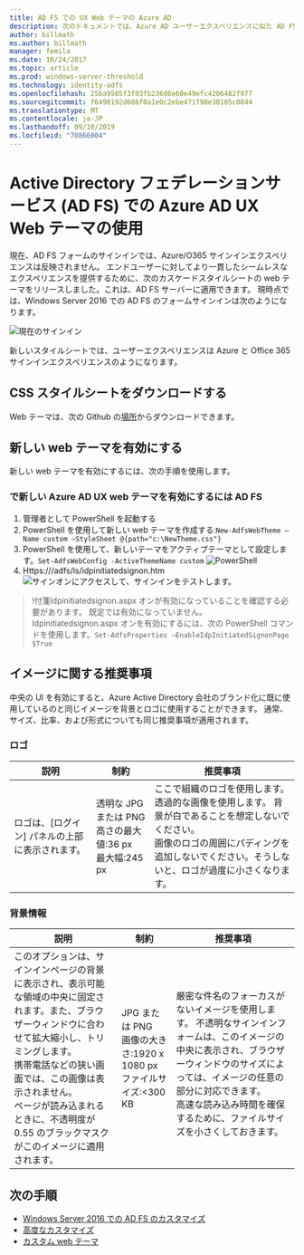 ```yaml
---
title: AD FS での UX Web テーマの Azure AD
description: 次のドキュメントでは、Azure AD ユーザーエクスペリエンスに似た AD FS フォームサインインを変更する方法について説明します。
author: billmath
ms.author: billmath
manager: femila
ms.date: 10/24/2017
ms.topic: article
ms.prod: windows-server-threshold
ms.technology: identity-adfs
ms.openlocfilehash: 25ba9505f3f93fb236d6e60e49efc4206482f977
ms.sourcegitcommit: f6490192d686f0a1e0c2ebe471f98e30105c0844
ms.translationtype: MT
ms.contentlocale: ja-JP
ms.lasthandoff: 09/10/2019
ms.locfileid: "70866004"
---
```

# <a name="using-an-azure-ad-ux-web-theme-in-active-directory-federation-services"></a>Active Directory フェデレーションサービス (AD FS) での Azure AD UX Web テーマの使用
現在、AD FS フォームのサインインでは、Azure/O365 サインインエクスペリエンスは反映されません。  エンドユーザーに対してより一貫したシームレスなエクスペリエンスを提供するために、次のカスケードスタイルシートの web テーマをリリースしました。これは、AD FS サーバーに適用できます。  現時点では、Windows Server 2016 での AD FS のフォームサインインは次のようになります。

![現在のサインイン](media/Azure-UX-Web-Theme-in-AD-FS/one.png)


新しいスタイルシートでは、ユーザーエクスペリエンスは Azure と Office 365 サインインエクスペリエンスのようになります。

## <a name="download-the-css-style-sheet"></a>CSS スタイルシートをダウンロードする
Web テーマは、次の Github の[場所](https://github.com/Microsoft/adfsWebCustomization/tree/master/centeredUi)からダウンロードできます。


## <a name="enabling-the-new-web-theme"></a>新しい web テーマを有効にする
新しい web テーマを有効にするには、次の手順を使用します。

### <a name="to-enable-the-new-azure-ad-ux-web-theme-in-ad-fs"></a>で新しい Azure AD UX web テーマを有効にするには AD FS
1. 管理者として PowerShell を起動する
2. PowerShell を使用して新しい web テーマを作成する:`New-AdfsWebTheme –Name custom –StyleSheet @{path="c:\NewTheme.css"}`
3. PowerShell を使用して、新しいテーマをアクティブテーマとして設定します。`Set-AdfsWebConfig -ActiveThemeName custom`
   ![PowerShell](media/Azure-UX-Web-Theme-in-AD-FS/two.png)
4. Https://<AD FS name.domain>/adfs/ls/idpinitiatedsignon.htm ![サインオンにアクセスして、サインインをテストします。](media/Azure-UX-Web-Theme-in-AD-FS/three.png)

> !付箋Idpinitiatedsignon.aspx オンが有効になっていることを確認する必要があります。  既定では有効になっていません。  Idpinitiatedsignon.aspx オンを有効にするには、次の PowerShell コマンドを使用します。`Set-AdfsProperties –EnableIdpInitiatedSignonPage $True`

## <a name="image-recommendations"></a>イメージに関する推奨事項
中央の UI を有効にすると、Azure Active Directory 会社のブランド化に既に使用しているのと同じイメージを背景とロゴに使用することができます。 通常、サイズ、比率、および形式についても同じ推奨事項が適用されます。

### <a name="logo"></a>ロゴ

説明 | 制約 | 推奨事項
------- | ------- | ----------
ロゴは、[ログイン] パネルの上部に表示されます。 | 透明な JPG または PNG<br>高さの最大値:36 px<br>最大幅:245 px | ここで組織のロゴを使用します。<br>透過的な画像を使用します。 背景が白であることを想定しないでください。<br>画像のロゴの周囲にパディングを追加しないでください。そうしないと、ロゴが過度に小さくなります。

### <a name="background"></a>背景情報

説明 | 制約 | 推奨事項
------- | ------- | ----------
このオプションは、サインインページの背景に表示され、表示可能な領域の中央に固定されます。また、ブラウザーウィンドウに合わせて拡大縮小し、トリミングします。    <br>携帯電話などの狭い画面では、この画像は表示されません。<br>ページが読み込まれるときに、不透明度が0.55 のブラックマスクがこのイメージに適用されます。 | JPG または PNG<br>画像の大きさ:1920 x 1080 px<br>ファイルサイズ:&lt;300 KB | <br>厳密な件名のフォーカスがないイメージを使用します。 不透明なサインインフォームは、このイメージの中央に表示され、ブラウザーウィンドウのサイズによっては、イメージの任意の部分に対応できます。<br>高速な読み込み時間を確保するために、ファイルサイズを小さくしておきます。

## <a name="next-steps"></a>次の手順
- [Windows Server 2016 での AD FS のカスタマイズ](AD-FS-Customization-in-Windows-Server-2016.md)
- [高度なカスタマイズ](Advanced-Customization-of-AD-FS-Sign-in-Pages.md)
- [カスタム web テーマ](Custom-Web-Themes-in-AD-FS.md)
